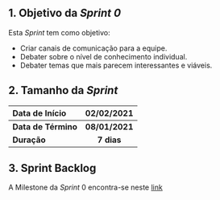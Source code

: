 ## 1. Objetivo da _Sprint 0_

<p align="justify">Esta <i>Sprint</i> tem como objetivo:</p>

- Criar canais de comunicação para a equipe.
- Debater sobre o nível de conhecimento individual.
- Debater temas que mais parecem interessantes e viáveis.

## 2. Tamanho da _Sprint_

| Data de Início | 02/02/2021 |
|:--|:--:|
| **Data de Término** | **08/01/2021** |
| **Duração** | **7 dias** |


## 3. Sprint Backlog

A Milestone da _Sprint_ 0 encontra-se neste [link](https://github.com/fga-eps-mds/2020.2-Anunbis/milestone/1)